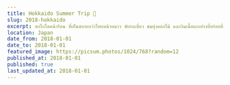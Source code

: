 ```yaml
---
title: Hokkaido Summer Trip 🌺
slug: 2018-hokkaido
excerpt: ฮกไกโดหน้าร้อน ที่เย็นสบายกว่าไทยหน้าหนาว ขับรถเที่ยว ชมทุ่งดอกไม้ และกินเนื้อแกะย่างที่อร่อยที่สุด
location: Japan
date_from: 2018-01-01
date_to: 2018-01-01
featured_image: https://picsum.photos/1024/768?random=12
published_at: 2018-01-01
published: true
last_updated_at: 2018-01-01
---
```

